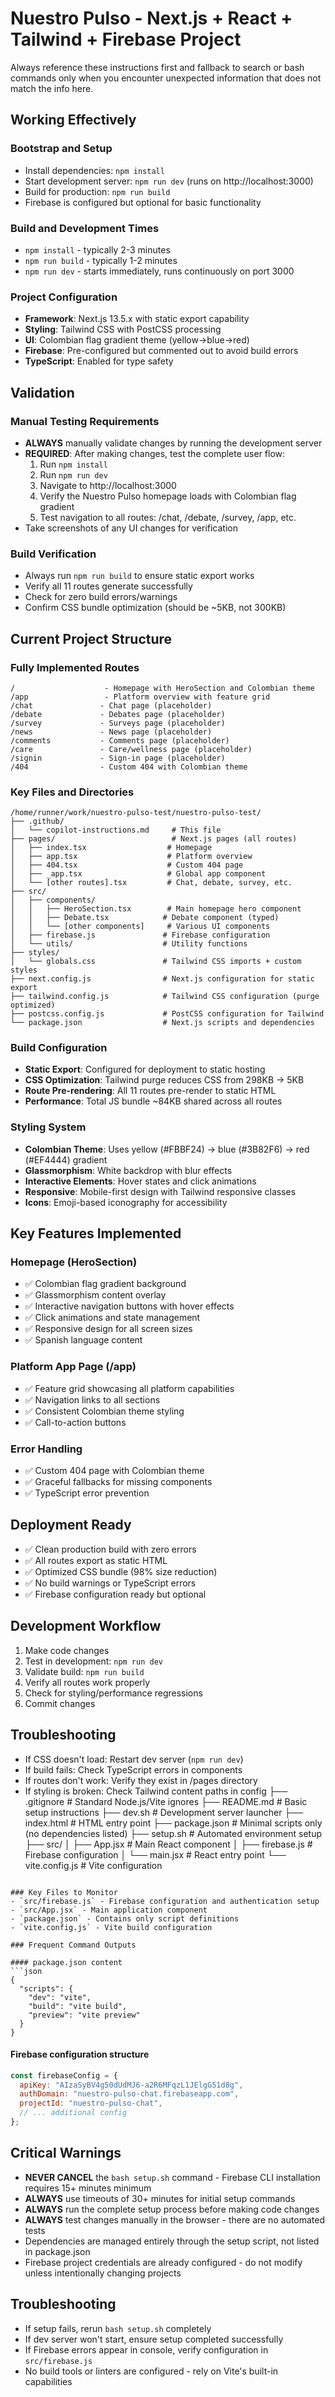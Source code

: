 # Nuestro Pulso - Next.js + React + Tailwind + Firebase Project

Always reference these instructions first and fallback to search or bash commands only when you encounter unexpected information that does not match the info here.

## Working Effectively

### Bootstrap and Setup
- Install dependencies: `npm install`
- Start development server: `npm run dev` (runs on http://localhost:3000)
- Build for production: `npm run build`
- Firebase is configured but optional for basic functionality

### Build and Development Times
- `npm install` - typically 2-3 minutes
- `npm run build` - typically 1-2 minutes  
- `npm run dev` - starts immediately, runs continuously on port 3000

### Project Configuration
- **Framework**: Next.js 13.5.x with static export capability
- **Styling**: Tailwind CSS with PostCSS processing
- **UI**: Colombian flag gradient theme (yellow→blue→red)
- **Firebase**: Pre-configured but commented out to avoid build errors
- **TypeScript**: Enabled for type safety

## Validation

### Manual Testing Requirements
- **ALWAYS** manually validate changes by running the development server
- **REQUIRED**: After making changes, test the complete user flow:
  1. Run `npm install`
  2. Run `npm run dev`
  3. Navigate to http://localhost:3000
  4. Verify the Nuestro Pulso homepage loads with Colombian flag gradient
  5. Test navigation to all routes: /chat, /debate, /survey, /app, etc.
- Take screenshots of any UI changes for verification

### Build Verification
- Always run `npm run build` to ensure static export works
- Verify all 11 routes generate successfully
- Check for zero build errors/warnings
- Confirm CSS bundle optimization (should be ~5KB, not 300KB)

## Current Project Structure

### Fully Implemented Routes
```
/                    - Homepage with HeroSection and Colombian theme
/app                 - Platform overview with feature grid
/chat               - Chat page (placeholder)
/debate             - Debates page (placeholder) 
/survey             - Surveys page (placeholder)
/news               - News page (placeholder)
/comments           - Comments page (placeholder)
/care               - Care/wellness page (placeholder)
/signin             - Sign-in page (placeholder)
/404                - Custom 404 with Colombian theme
```

### Key Files and Directories
```
/home/runner/work/nuestro-pulso-test/nuestro-pulso-test/
├── .github/
│   └── copilot-instructions.md     # This file
├── pages/                          # Next.js pages (all routes)
│   ├── index.tsx                  # Homepage
│   ├── app.tsx                    # Platform overview
│   ├── 404.tsx                    # Custom 404 page
│   ├── _app.tsx                   # Global app component
│   └── [other routes].tsx         # Chat, debate, survey, etc.
├── src/
│   ├── components/
│   │   ├── HeroSection.tsx        # Main homepage hero component
│   │   ├── Debate.tsx            # Debate component (typed)
│   │   └── [other components]     # Various UI components
│   ├── firebase.js               # Firebase configuration
│   └── utils/                    # Utility functions
├── styles/
│   └── globals.css               # Tailwind CSS imports + custom styles
├── next.config.js                # Next.js configuration for static export
├── tailwind.config.js            # Tailwind CSS configuration (purge optimized)
├── postcss.config.js             # PostCSS configuration for Tailwind
└── package.json                  # Next.js scripts and dependencies
```

### Build Configuration
- **Static Export**: Configured for deployment to static hosting
- **CSS Optimization**: Tailwind purge reduces CSS from 298KB → 5KB
- **Route Pre-rendering**: All 11 routes pre-render to static HTML
- **Performance**: Total JS bundle ~84KB shared across all routes

### Styling System
- **Colombian Theme**: Uses yellow (#FBBF24) → blue (#3B82F6) → red (#EF4444) gradient
- **Glassmorphism**: White backdrop with blur effects
- **Interactive Elements**: Hover states and click animations
- **Responsive**: Mobile-first design with Tailwind responsive classes
- **Icons**: Emoji-based iconography for accessibility

## Key Features Implemented

### Homepage (HeroSection)
- ✅ Colombian flag gradient background
- ✅ Glassmorphism content overlay
- ✅ Interactive navigation buttons with hover effects
- ✅ Click animations and state management
- ✅ Responsive design for all screen sizes
- ✅ Spanish language content

### Platform App Page (/app)
- ✅ Feature grid showcasing all platform capabilities
- ✅ Navigation links to all sections
- ✅ Consistent Colombian theme styling
- ✅ Call-to-action buttons

### Error Handling
- ✅ Custom 404 page with Colombian theme
- ✅ Graceful fallbacks for missing components
- ✅ TypeScript error prevention

## Deployment Ready
- ✅ Clean production build with zero errors
- ✅ All routes export as static HTML
- ✅ Optimized CSS bundle (98% size reduction)
- ✅ No build warnings or TypeScript errors
- ✅ Firebase configuration ready but optional

## Development Workflow
1. Make code changes
2. Test in development: `npm run dev`
3. Validate build: `npm run build`
4. Verify all routes work properly
5. Check for styling/performance regressions
6. Commit changes

## Troubleshooting
- If CSS doesn't load: Restart dev server (`npm run dev`)
- If build fails: Check TypeScript errors in components
- If routes don't work: Verify they exist in /pages directory
- If styling is broken: Check Tailwind content paths in config
├── .gitignore              # Standard Node.js/Vite ignores
├── README.md               # Basic setup instructions
├── dev.sh                  # Development server launcher
├── index.html              # HTML entry point
├── package.json            # Minimal scripts only (no dependencies listed)
├── setup.sh                # Automated environment setup
├── src/
│   ├── App.jsx            # Main React component
│   ├── firebase.js        # Firebase configuration
│   └── main.jsx           # React entry point
└── vite.config.js         # Vite configuration
```

### Key Files to Monitor
- `src/firebase.js` - Firebase configuration and authentication setup
- `src/App.jsx` - Main application component  
- `package.json` - Contains only script definitions
- `vite.config.js` - Vite build configuration

### Frequent Command Outputs

#### package.json content
```json
{
  "scripts": {
    "dev": "vite",
    "build": "vite build", 
    "preview": "vite preview"
  }
}
```

#### Firebase configuration structure
```javascript
const firebaseConfig = {
  apiKey: "AIzaSyBV4g50dUdMJ6-a2R6MFqzL1JElgG51d8g",
  authDomain: "nuestro-pulso-chat.firebaseapp.com",
  projectId: "nuestro-pulso-chat",
  // ... additional config
};
```

## Critical Warnings

- **NEVER CANCEL** the `bash setup.sh` command - Firebase CLI installation requires 15+ minutes minimum
- **ALWAYS** use timeouts of 30+ minutes for initial setup commands
- **ALWAYS** run the complete setup process before making code changes
- **ALWAYS** test changes manually in the browser - there are no automated tests
- Dependencies are managed entirely through the setup script, not listed in package.json
- Firebase project credentials are already configured - do not modify unless intentionally changing projects

## Troubleshooting

- If setup fails, rerun `bash setup.sh` completely
- If dev server won't start, ensure setup completed successfully
- If Firebase errors appear in console, verify configuration in `src/firebase.js`
- No build tools or linters are configured - rely on Vite's built-in capabilities